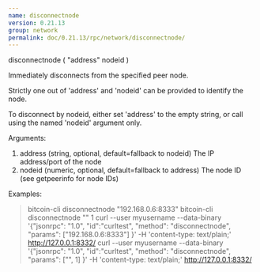 ```yaml
---
name: disconnectnode
version: 0.21.13
group: network
permalink: doc/0.21.13/rpc/network/disconnectnode/
---
```


disconnectnode ( "address" nodeid )

Immediately disconnects from the specified peer node.

Strictly one out of 'address' and 'nodeid' can be provided to identify the node.

To disconnect by nodeid, either set 'address' to the empty string, or call using the named 'nodeid' argument only.

Arguments:
1. address    (string, optional, default=fallback to nodeid) The IP address/port of the node
2. nodeid     (numeric, optional, default=fallback to address) The node ID (see getpeerinfo for node IDs)

Examples:
> bitcoin-cli disconnectnode "192.168.0.6:8333"
> bitcoin-cli disconnectnode "" 1
> curl --user myusername --data-binary '{"jsonrpc": "1.0", "id":"curltest", "method": "disconnectnode", "params": ["192.168.0.6:8333"] }' -H 'content-type: text/plain;' http://127.0.0.1:8332/
> curl --user myusername --data-binary '{"jsonrpc": "1.0", "id":"curltest", "method": "disconnectnode", "params": ["", 1] }' -H 'content-type: text/plain;' http://127.0.0.1:8332/


